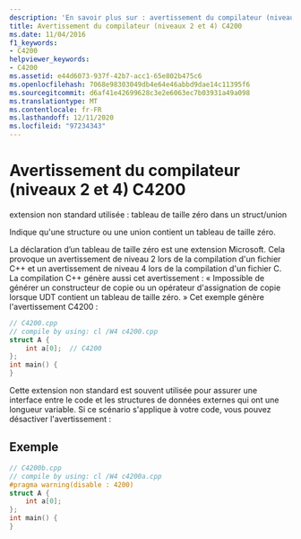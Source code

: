 ```yaml
---
description: 'En savoir plus sur : avertissement du compilateur (niveaux 2 et 4) C4200'
title: Avertissement du compilateur (niveaux 2 et 4) C4200
ms.date: 11/04/2016
f1_keywords:
- C4200
helpviewer_keywords:
- C4200
ms.assetid: e44d6073-937f-42b7-acc1-65e802b475c6
ms.openlocfilehash: 7068e98303049db4e64e46abbd9dae14c11395f6
ms.sourcegitcommit: d6af41e42699628c3e2e6063ec7b03931a49a098
ms.translationtype: MT
ms.contentlocale: fr-FR
ms.lasthandoff: 12/11/2020
ms.locfileid: "97234343"
---
```

# <a name="compiler-warning-levels-2-and-4-c4200"></a>Avertissement du compilateur (niveaux 2 et 4) C4200

extension non standard utilisée : tableau de taille zéro dans un struct/union

Indique qu'une structure ou une union contient un tableau de taille zéro.

La déclaration d’un tableau de taille zéro est une extension Microsoft. Cela provoque un avertissement de niveau 2 lors de la compilation d'un fichier C++ et un avertissement de niveau 4 lors de la compilation d'un fichier C. La compilation C++ génère aussi cet avertissement : « Impossible de générer un constructeur de copie ou un opérateur d'assignation de copie lorsque UDT contient un tableau de taille zéro. » Cet exemple génère l'avertissement C4200 :

```cpp
// C4200.cpp
// compile by using: cl /W4 c4200.cpp
struct A {
    int a[0];  // C4200
};
int main() {
}
```

Cette extension non standard est souvent utilisée pour assurer une interface entre le code et les structures de données externes qui ont une longueur variable. Si ce scénario s'applique à votre code, vous pouvez désactiver l'avertissement :

## <a name="example"></a>Exemple

```cpp
// C4200b.cpp
// compile by using: cl /W4 c4200a.cpp
#pragma warning(disable : 4200)
struct A {
    int a[0];
};
int main() {
}
```
